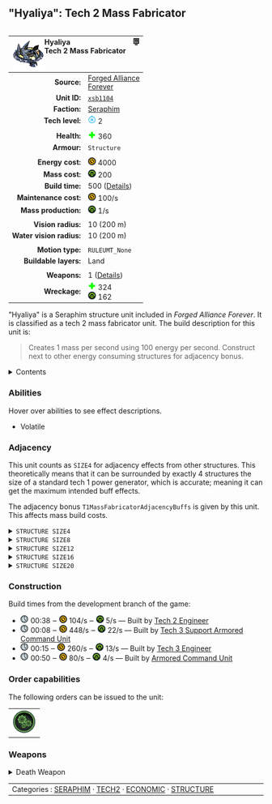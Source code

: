 "Hyaliya": Tech 2 Mass Fabricator
----
<table align="right">
    <thead>
        <tr>
            <th align="left" colspan="2">
                <img align="left" src="icons/units/XSB1104_icon.png" title="Hyaliya unit icon" /><img align="right" src="icons/strategicicons/icon_structure2_mass_rest.png" title="icon_structure2_mass" />Hyaliya<br />Tech 2 Mass Fabricator
            </th>
        </tr>
    </thead>
    <tbody>
        <tr>
            <td align="right"><strong>Source:</strong></td>
            <td><a href="Forged Alliance Forever">Forged Alliance<br />Forever</a></td>
        </tr>
        <tr>
            <td align="right"><strong>Unit ID:</strong></td>
            <td><a href="https://github.com/FAForever/fa/D:/faf-development/fa/units/XSB1104/XSB1104_unit.bp"><code>xsb1104</code></a></td>
        </tr>
        <tr>
            <td align="right"><strong>Faction:</strong></td>
            <td><a href="_categories.SERAPHIM">Seraphim</a></td>
        </tr>
        <tr>
            <td align="right"><strong>Tech level:</strong></td>
            <td><img src="icons/T2.png" title="Tech 2" /> 2</td>
        </tr>
        <tr><td align="center" colspan="2"></td></tr>
        <tr>
            <td align="right"><strong>Health:</strong></td>
            <td><img src="icons/health.png" title="Health" /> 360</td>
        </tr>
        <tr>
            <td align="right"><strong>Armour:</strong></td>
            <td><code>Structure</code></td>
        </tr>
        <tr><td align="center" colspan="2"></td></tr>
        <tr>
            <td align="right"><strong>Energy cost:</strong></td>
            <td><img src="icons/energy.png" title="Energy" /> 4000</td>
        </tr>
        <tr>
            <td align="right"><strong>Mass cost:</strong></td>
            <td><img src="icons/mass.png" title="Mass" /> 200</td>
        </tr>
        <tr>
            <td align="right"><strong>Build time:</strong></td>
            <td>500 (<a href="#construction">Details</a>)</td>
        </tr>
        <tr>
            <td align="right"><strong>Maintenance cost:</strong></td>
            <td><img src="icons/energy.png" title="Energy" /> 100/s</td>
        </tr>
        <tr>
            <td align="right"><strong>Mass production:</strong></td>
            <td><img src="icons/mass.png" title="Mass" /> 1/s</td>
        </tr>
        <tr><td align="center" colspan="2"></td></tr>
        <tr>
            <td align="right"><strong>Vision radius:</strong></td>
            <td> <span title="0.20 km, 0.12 mi">10 (200 m)</span></td>
        </tr>
        <tr>
            <td align="right"><strong>Water vision radius:</strong></td>
            <td> <span title="0.20 km, 0.12 mi">10 (200 m)</span></td>
        </tr>
        <tr><td align="center" colspan="2"></td></tr>
        <tr>
            <td align="right"><strong>Motion type:</strong></td>
            <td><code>RULEUMT_None</code></td>
        </tr>
        <tr>
            <td align="right"><strong>Buildable layers:</strong></td>
            <td>Land</td>
        </tr>
        <tr><td align="center" colspan="2"></td></tr>
        <tr>
            <td align="right"><strong>Weapons:</strong></td>
            <td>1 (<a href="#weapons">Details</a>)</td>
        </tr>
        <tr>
            <td align="right"><strong>Wreckage:</strong></td>
            <td><img src="icons/health.png" title="Health" /> 324<br /><img src="icons/mass.png" title="Mass" /> 162</td>
        </tr>
    </tbody>
</table>

"Hyaliya" is a Seraphim structure unit included in *Forged Alliance Forever*.
It is classified as a tech 2 mass fabricator unit.
The build description for this unit is:

<blockquote>Creates 1 mass per second using 100 energy per second. Construct next to other energy consuming structures for adjacency bonus.</blockquote>

<details>
<summary>Contents</summary>

1. – <a href="#abilities">Abilities</a>
2. – <a href="#adjacency">Adjacency</a>
3. – <a href="#construction">Construction</a>
4. – <a href="#order-capabilities">Order capabilities</a>
5. – <a href="#weapons">Weapons</a>
</details>

### Abilities
Hover over abilities to see effect descriptions.

* <span title="Has a death weapon">Volatile</span>

### Adjacency
This unit counts as `SIZE4` for adjacency effects from other structures. This theoretically means that it can be surrounded by exactly 4 structures the size of a standard tech 1 power generator, which is accurate; meaning it can get the maximum intended buff effects. 

The adjacency bonus `T1MassFabricatorAdjacencyBuffs` is given by this unit. This affects mass build costs.

<details>
<summary><code>STRUCTURE SIZE4</code></summary>
<p>
    <table>
        <tr>
            <td align="right"><strong>Mass build costs:</strong></td>
            <td>-1⁄40</td>
        </tr>
    </table>
</p>
</details>


<details>
<summary><code>STRUCTURE SIZE8</code></summary>
<p>
    <table>
        <tr>
            <td align="right"><strong>Mass build costs:</strong></td>
            <td>-1⁄80</td>
        </tr>
    </table>
</p>
</details>


<details>
<summary><code>STRUCTURE SIZE12</code></summary>
<p>
    <table>
        <tr>
            <td align="right"><strong>Mass build costs:</strong></td>
            <td>-1⁄120</td>
        </tr>
    </table>
</p>
</details>


<details>
<summary><code>STRUCTURE SIZE16</code></summary>
<p>
    <table>
        <tr>
            <td align="right"><strong>Mass build costs:</strong></td>
            <td>-1⁄80</td>
        </tr>
    </table>
</p>
</details>


<details>
<summary><code>STRUCTURE SIZE20</code></summary>
<p>
    <table>
        <tr>
            <td align="right"><strong>Mass build costs:</strong></td>
            <td>-3⁄400</td>
        </tr>
    </table>
</p>
</details>


### Construction
Build times from the development branch of the game:
* <img src="icons/time.png" title="Time" /> 00:38 ‒ <img src="icons/energy.png" title="Energy" /> 104/s ‒ <img src="icons/mass.png" title="Mass" /> 5/s — Built by <a href="XSL0208">Tech 2 Engineer</a>
* <img src="icons/time.png" title="Time" /> 00:08 ‒ <img src="icons/energy.png" title="Energy" /> 448/s ‒ <img src="icons/mass.png" title="Mass" /> 22/s — Built by <a href="XSL0301">Tech 3 Support Armored Command Unit</a>
* <img src="icons/time.png" title="Time" /> 00:15 ‒ <img src="icons/energy.png" title="Energy" /> 260/s ‒ <img src="icons/mass.png" title="Mass" /> 13/s — Built by <a href="XSL0309">Tech 3 Engineer</a>
* <img src="icons/time.png" title="Time" /> 00:50 ‒ <img src="icons/energy.png" title="Energy" /> 80/s ‒ <img src="icons/mass.png" title="Mass" /> 4/s — Built by <a href="XSL0001">Armored Command Unit</a>

### Order capabilities
The following orders can be issued to the unit:
<table>
<td><img float="left" src="icons/orders/production.png" title="Production Toggle
Turn the selected units production capabilities on/off" /></td>
</table>

### Weapons
<details>
<summary>Death Weapon</summary>
<p>
    <table>
        <tr>
            <td align="right"><strong>Damage:</strong></td>
            <td>370</td>
        </tr>
        <tr>
            <td align="right"><strong>Damage radius:</strong></td>
            <td> <span title="0.10 km, 0.06 mi">5 (100 m)</span></td>
        </tr>
        <tr>
            <td align="right"><strong>Damage type:</strong></td>
            <td><code>DeathExplosion</code></td>
        </tr>
        <tr>
            <td align="right"><strong>Flags:</strong></td>
            <td>Damage friendly</td>
        </tr>
    </table>
</p>
</details>


<table align="center">
<td width="1215px">Categories : 
<a href="_categories.SERAPHIM">SERAPHIM</a> · 
<a href="_categories.TECH2">TECH2</a> · 
<a href="_categories.ECONOMIC">ECONOMIC</a> · 
<a href="_categories.STRUCTURE">STRUCTURE</a></td>
</table>

